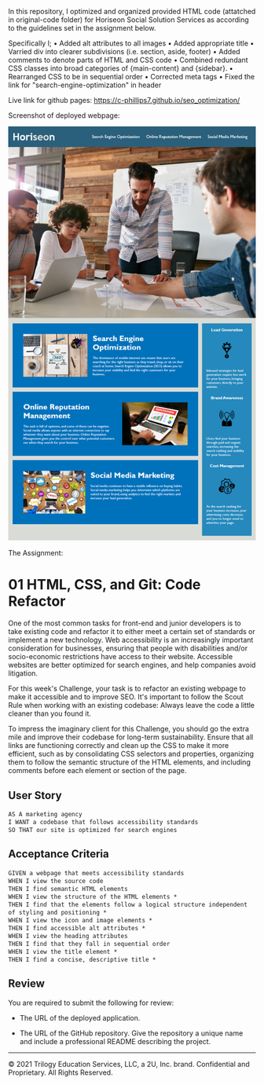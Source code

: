 In this repository, I optimized and organized provided HTML code (attatched in original-code folder) for Horiseon Social Solution Services as according to the guidelines set in the assignment below.


Specifically I;
• Added alt attributes to all images
• Added appropriate title
• Varried div into clearer subdivisions (i.e. section, aside, footer)
• Added comments to denote parts of HTML and CSS code
• Combined redundant CSS classes into broad categories of {main-content} and {sidebar}.
• Rearranged CSS to be in sequential order
• Corrected meta tags
• Fixed the link for "search-engine-optimization" in header


Live link for github pages:
https://c-phillips7.github.io/seo_optimization/


Screenshot of deployed webpage:

![Screenshot](https://github.com/c-phillips7/seo_optimization/blob/master/assets/images/webpage_screenshot.png?raw=true)


The Assignment:
# 01 HTML, CSS, and Git: Code Refactor

One of the most common tasks for front-end and junior developers is to take existing code and refactor it to either meet a certain set of standards or implement a new technology. Web accessibility is an increasingly important consideration for businesses, ensuring that people with disabilities and/or socio-economic restrictions have access to their website. Accessible websites are better optimized for search engines, and help companies avoid litigation.

For this week's Challenge, your task is to refactor an existing webpage to make it accessible and to improve SEO. It's important to follow the Scout Rule when working with an existing codebase: Always leave the code a little cleaner than you found it.

To impress the imaginary client for this Challenge, you should go the extra mile and improve their codebase for long-term sustainability. Ensure that all links are functioning correctly and clean up the CSS to make it more efficient, such as by consolidating CSS selectors and properties, organizing them to follow the semantic structure of the HTML elements, and including comments before each element or section of the page.

## User Story

```
AS A marketing agency
I WANT a codebase that follows accessibility standards
SO THAT our site is optimized for search engines
```

## Acceptance Criteria

```
GIVEN a webpage that meets accessibility standards
WHEN I view the source code
THEN I find semantic HTML elements
WHEN I view the structure of the HTML elements *
THEN I find that the elements follow a logical structure independent of styling and positioning *
WHEN I view the icon and image elements *
THEN I find accessible alt attributes *
WHEN I view the heading attributes
THEN I find that they fall in sequential order
WHEN I view the title element *
THEN I find a concise, descriptive title *
```

## Review

You are required to submit the following for review:

* The URL of the deployed application.

* The URL of the GitHub repository. Give the repository a unique name and include a professional README describing the project.

- - -
© 2021 Trilogy Education Services, LLC, a 2U, Inc. brand. Confidential and Proprietary. All Rights Reserved.
